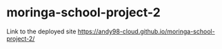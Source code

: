 # moringa-school-project-2
Link to the deployed site https://andy98-cloud.github.io/moringa-school-project-2/

